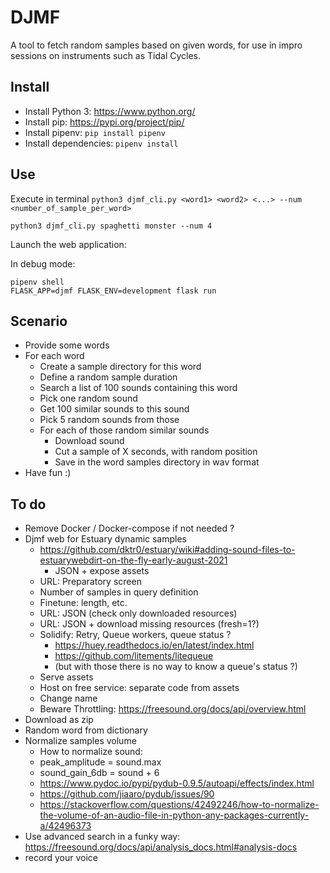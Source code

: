 DJMF
====

A tool to fetch random samples based on given words, for use in impro sessions on instruments such as Tidal Cycles.

Install
-------

- Install Python 3: https://www.python.org/
- Install pip: https://pypi.org/project/pip/
- Install pipenv: `pip install pipenv`
- Install dependencies: `pipenv install`

Use
---

Execute in terminal `python3 djmf_cli.py <word1> <word2> <...> --num <number_of_sample_per_word>`

```
python3 djmf_cli.py spaghetti monster --num 4
```

Launch the web application:

In debug mode:
```
pipenv shell
FLASK_APP=djmf FLASK_ENV=development flask run
```

Scenario
--------

- Provide some words
- For each word
    - Create a sample directory for this word
    - Define a random sample duration
    - Search a list of 100 sounds containing this word
    - Pick one random sound
    - Get 100 similar sounds to this sound
    - Pick 5 random sounds from those
    - For each of those random similar sounds
        - Download sound
        - Cut a sample of X seconds, with random position
        - Save in the word samples directory in wav format
- Have fun :)

To do
-----

- Remove Docker / Docker-compose if not needed ?
- Djmf web for Estuary dynamic samples
  - https://github.com/dktr0/estuary/wiki#adding-sound-files-to-estuarywebdirt-on-the-fly-early-august-2021
    - JSON + expose assets
  - URL: Preparatory screen
  - Number of samples in query definition
  - Finetune: length, etc.
  - URL: JSON (check only downloaded resources)
  - URL: JSON + download missing resources (fresh=1?)
  - Solidify: Retry, Queue workers, queue status ?
    - https://huey.readthedocs.io/en/latest/index.html
    - https://github.com/litements/litequeue
    - (but with those there is no way to know a queue's status ?)
  - Serve assets
  - Host on free service: separate code from assets
  - Change name
  - Beware Throttling: https://freesound.org/docs/api/overview.html
- Download as zip
- Random word from dictionary
- Normalize samples volume
    - How to normalize sound:
    - peak_amplitude = sound.max
    - sound_gain_6db = sound + 6
    - https://www.pydoc.io/pypi/pydub-0.9.5/autoapi/effects/index.html
    - https://github.com/jiaaro/pydub/issues/90
    - https://stackoverflow.com/questions/42492246/how-to-normalize-the-volume-of-an-audio-file-in-python-any-packages-currently-a/42496373
- Use advanced search in a funky way: https://freesound.org/docs/api/analysis_docs.html#analysis-docs
- record your voice